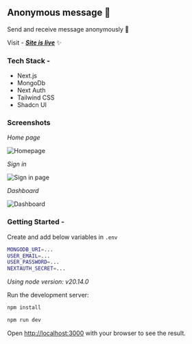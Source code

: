 ## Anonymous message 💌
Send and receive message anonymously 📲

Visit - [_**Site is live**_](https://pinganonymous.netlify.app/) ✨

### Tech Stack -
- Next.js
- MongoDb
- Next Auth
- Tailwind CSS
- Shadcn UI

### Screenshots
*Home page*

![Homepage](https://github.com/rsinghcodes/anonymous-message/assets/67682451/1b41ada8-0fbb-4f2d-adeb-11c2f945b112)

*Sign in*

![Sign in page](https://github.com/rsinghcodes/anonymous-message/assets/67682451/13b86a32-ff26-4ffe-99a2-6871d49b727a)

*Dashboard*

![Dashboard](https://github.com/rsinghcodes/anonymous-message/assets/67682451/005fef40-53bd-498f-9588-63ec43608231)


### Getting Started -

Create and add below variables in `.env`

```bash
MONGODB_URI=...
USER_EMAIL=...
USER_PASSWORD=...
NEXTAUTH_SECRET=...
```

*Using node version: v20.14.0*

Run the development server:

```bash
npm install
```

```bash
npm run dev
```

Open [http://localhost:3000](http://localhost:3000) with your browser to see the result.
